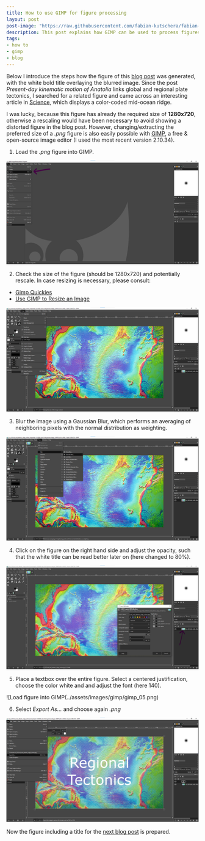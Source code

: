 ```yaml
---
title: How to use GIMP for figure processing
layout: post
post-image: "https://raw.githubusercontent.com/fabian-kutschera/fabian-kutschera.github.io/master/assets/images/1280x720%20Placeholder.png"
description: This post explains how GIMP can be used to process figures (format size, blur image, insert title, etc.), such that they fit the required standard for blog posts.
tags:
- how to
- gimp
- blog
---
```


Below I introduce the steps how the figure of this [blog post](kinematic-motion-anatolia) was generated, with the white bold title overlaying the blurred image. Since the post *Present-day kinematic motion of Anatolia* links global and regional plate tectonics, I searched for a related figure and came across an interesting article in [Science](https://www.science.org/content/article/slowdown-plate-tectonics-may-have-led-earth-s-ice-sheets), which displays a color-coded mid-ocean ridge. 

I was lucky, because this figure has already the required size of **1280x720**, otherwise a rescaling would have been necessary to avoid showing a distorted figure in the blog post. However, changing/extracting the preferred size of a *.png* figure is also easily possible with [GIMP](https://www.gimp.org), a free & open-source image editor (I used the most recent version 2.10.34).

1. Load the *.png* figure into GIMP.

![Load figure into GIMP](../assets/images/gimp/gimp_01.png)

2. Check the size of the figure (should be 1280x720) and potentially rescale. In case resizing is necessary, please consult:
- [Gimp Quickies](https://www.gimp.org/tutorials/GIMP_Quickies)
- [Use GIMP to Resize an Image](https://guides.lib.umich.edu/c.php?g=282942&p=1888162)

![Check size](../assets/images/gimp/gimp_02.png)

3. Blur the image using a Gaussian Blur, which performs an averaging of neighboring pixels with the normal distribution as weighting.

![Apply blurring filter](../assets/images/gimp/gimp_03.png)

4. Click on the figure on the right hand side and adjust the opacity, such that the white title can be read better later on (here changed to 80%).

![Change opacity](../assets/images/gimp/gimp_04.png)

5. Place a textbox over the entire figure. Select a centered justification, choose the color white and and adjust the font (here 140). 

![Load figure into GIMP(../assets/images/gimp/gimp_05.png)

6. Select *Export As...* and choose again *.png*

![Export result](../assets/images/gimp/gimp_06.png)



Now the figure including a title for the [next blog post](kinematic-motion-anatolia) is prepared.

